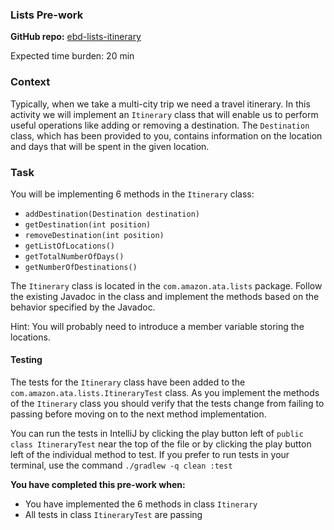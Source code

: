 ### Lists Pre-work

**GitHub repo:** [ebd-lists-itinerary](https://github.com/LambdaSchool/ebd-lists-itinerary)

Expected time burden: 20 min

### Context

Typically, when we take a multi-city trip we need a travel itinerary. In
this activity we will implement an `Itinerary` class that will enable us
to perform useful operations like adding or removing a destination. The
`Destination` class, which has been provided to you, contains
information on the location and days that will be spent in the given
location.

### Task

You will be implementing 6 methods in the `Itinerary` class:

- `addDestination(Destination destination)`
- `getDestination(int position)`
- `removeDestination(int position)`
- `getListOfLocations()`
- `getTotalNumberOfDays()`
- `getNumberOfDestinations()`

The `Itinerary` class is located in the `com.amazon.ata.lists`
package. Follow the existing Javadoc in the class and implement the
methods based on the behavior specified by the Javadoc.

Hint: You will probably need to introduce a member variable storing the
locations.

#### Testing

The tests for the `Itinerary` class have been added to the
`com.amazon.ata.lists.ItineraryTest` class. As you implement the
methods of the `Itinerary` class you should verify that the tests change
from failing to passing before moving on to the next method
implementation.

You can run the tests in IntelliJ by clicking the play button left of
`public class ItineraryTest` near the top of the file or by clicking the
play button left of the individual method to test. If you prefer to run
tests in your terminal, use the command `./gradlew -q clean :test`

**You have completed this pre-work when:**
* You have implemented the 6 methods in class `Itinerary`
* All tests in class `ItineraryTest` are passing
